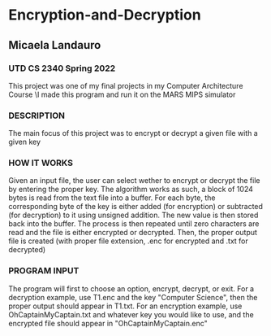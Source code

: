 # Encryption-and-Decryption
## Micaela Landauro
### UTD CS 2340 Spring 2022
This project was one of my final projects in my Computer Architecture Course
\\I made this program and run it on the MARS MIPS simulator

### DESCRIPTION
  The main focus of this project was to encrypt or decrypt a given file with a given key
  
### HOW IT WORKS
  Given an input file, the user can select wether to encrypt or decrypt the file by entering
  the proper key. The algorithm works as such, a block of 1024 bytes is read from the text file
  into a buffer. For each byte, the corresponding byte of the key is either added (for encryption)
  or subtracted (for decryption) to it using unsigned addition. The new value is then stored back 
  into the buffer. The process is then repeated until zero characters are read and the file is 
  either encrypted or decrypted. Then, the proper output file is created (with proper file 
  extension, .enc for encrypted and .txt for decrypted)
  
### PROGRAM INPUT
  The program will first to choose an option, encrypt, decrypt, or exit. For a decryption
  example, use T1.enc and the key "Computer Science", then the proper output should appear
  in T1.txt. For an encryption example, use OhCaptainMyCaptain.txt and whatever key you would
  like to use, and the encrypted file should appear in "OhCaptainMyCaptain.enc"
  
